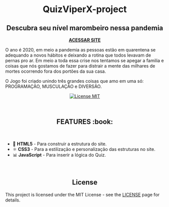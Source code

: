 <h1 align="center">QuizViperX-project</h1>

<h2 align="center">Descubra seu nível marombeiro nessa pandemia</h2>

<p align="center"><strong><a href="https://caiohenriquemachado.github.io/QuizViperX-project/project_02/">ACESSAR SITE</a></strong></p>


<p>O ano é 2020, em meio a pandemia as pessoas estão em quarentena se adequando a novos hábitos e deixando a rotina que todos levavam de pernas pro ar. Em meio a toda essa crise nos tentamos se apegar a familia e coisas que nós gostamos de fazer para distrair a mente das milhares de mortes ocorrendo fora dos portões da sua casa.</p> 
<p>O Jogo foi criado unindo três grandes coisas que amo em uma só: PROGRAMAÇÃO, MUSCULAÇÃO e DIVERSÃO.</p>

<p align="center">
  <a href="https://opensource.org/licenses/MIT">
    <img src="https://img.shields.io/badge/License-MIT-blue.svg" alt="License MIT">
  </a>
</p>


<br>
  <h2 align="center">FEATURES :book:</h2>
<br>

- 📄 **HTML5** 		  - Para construir a estrutura do site.
- ⚛️ **CSS3** 	    - Para a estilização e personalização das estruturas no site.
- 📊 **JavaScript** - Para inserir a lógica do Quiz.

<br>
<h2 align="center">License</h2>

This project is licensed under the MIT License - see the [LICENSE](https://opensource.org/licenses/MIT) page for details.
